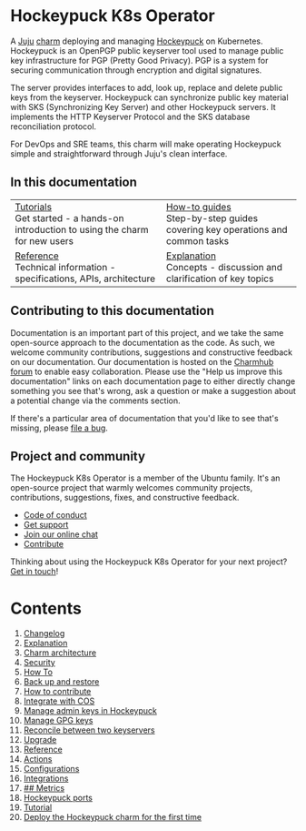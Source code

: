 # Hockeypuck K8s Operator

A [Juju](https://juju.is/) [charm](https://juju.is/docs/olm/charmed-operators) deploying and managing [Hockeypuck](https://hockeypuck.io/) on Kubernetes. Hockeypuck is an OpenPGP public keyserver tool used to manage public key infrastructure for PGP (Pretty Good Privacy). PGP is a system for securing communication through encryption and digital signatures.

The server provides interfaces to add, look up, replace and delete public keys from the keyserver. Hockeypuck can synchronize public key material with SKS (Synchronizing Key Server) and other Hockeypuck servers. It implements the HTTP Keyserver Protocol and the SKS database reconciliation protocol.

For DevOps and SRE teams, this charm will make operating Hockeypuck simple and straightforward through Juju's clean interface.

## In this documentation

| | |
|--|--|
|  [Tutorials](https://charmhub.io/hockeypuck-k8s/docs/tutorial-getting-started)</br>  Get started - a hands-on introduction to using the charm for new users </br> |  [How-to guides](https://charmhub.io/hockeypuck-k8s/docs/how-to-contribute) </br> Step-by-step guides covering key operations and common tasks |
| [Reference](https://charmhub.io/hockeypuck-k8s/docs/reference-actions) </br> Technical information - specifications, APIs, architecture | [Explanation](https://charmhub.io/hockeypuck-k8s/docs/explanation-charm-architecture) </br> Concepts - discussion and clarification of key topics  |

## Contributing to this documentation

Documentation is an important part of this project, and we take the same open-source approach to the documentation as 
the code. As such, we welcome community contributions, suggestions and constructive feedback on our documentation. 
Our documentation is hosted on the [Charmhub forum](https://discourse.charmhub.io/) 
to enable easy collaboration. Please use the "Help us improve this documentation" links on each documentation page to 
either directly change something you see that's wrong, ask a question or make a suggestion about a potential change via 
the comments section.

If there's a particular area of documentation that you'd like to see that's missing, please 
[file a bug](https://github.com/canonical/hockeypuck-k8s-operator/issues).

## Project and community

The Hockeypuck K8s Operator is a member of the Ubuntu family. It's an open-source project that warmly welcomes community 
projects, contributions, suggestions, fixes, and constructive feedback.

- [Code of conduct](https://ubuntu.com/community/code-of-conduct)
- [Get support](https://discourse.charmhub.io/)
- [Join our online chat](https://matrix.to/#/#charmhub-charmdev:ubuntu.com)
- [Contribute](https://github.com/canonical/hockeypuck-k8s-operator/blob/main/CONTRIBUTING.md)

Thinking about using the Hockeypuck K8s Operator for your next project? 
[Get in touch](https://matrix.to/#/#charmhub-charmdev:ubuntu.com)!

# Contents

1. [Changelog](changelog.md)
1. [Explanation](explanation)
  1. [Charm architecture](explanation/charm-architecture.md)
  1. [Security](explanation/security.md)
1. [How To](how-to)
  1. [Back up and restore](how-to/backup-and-restore-hockeypuck.md)
  1. [How to contribute](how-to/contribute.md)
  1. [Integrate with COS](how-to/integrate-with-cos.md)
  1. [Manage admin keys in Hockeypuck](how-to/manage-admin-keys.md)
  1. [Manage GPG keys](how-to/manage-gpg-keys.md)
  1. [Reconcile between two keyservers](how-to/reconcile-between-two-keyservers.md)
  1. [Upgrade](how-to/upgrade.md)
1. [Reference](reference)
  1. [Actions](reference/actions.md)
  1. [Configurations](reference/configurations.md)
  1. [Integrations](reference/integrations.md)
  1. [## Metrics](reference/metrics.md)
  1. [Hockeypuck ports](reference/ports.md)
1. [Tutorial](tutorial)
  1. [Deploy the Hockeypuck charm for the first time](tutorial/getting-started.md)
